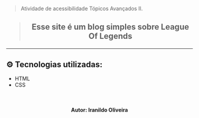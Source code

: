 > Atividade de acessibilidade Tópicos Avançados II.

<h2 align="center">

<blockquote align="center">
  Esse site é um blog simples sobre League Of Legends
</blockquote>

<hr/>

## ⚙️ Tecnologias utilizadas:

- HTML
- CSS


<br/>

<h4 align="center">
  Autor: Iranildo Oliveira
</h4>
